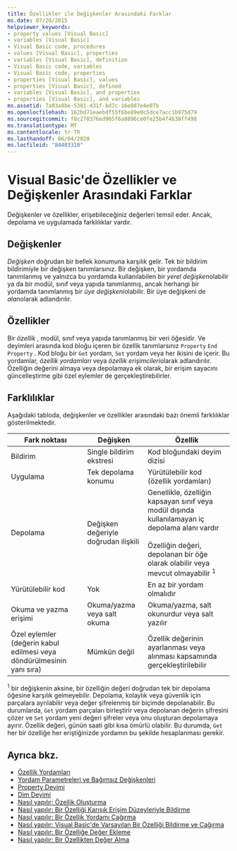 ```yaml
---
title: Özellikler ile Değişkenler Arasındaki Farklar
ms.date: 07/20/2015
helpviewer_keywords:
- property values [Visual Basic]
- variables [Visual Basic]
- Visual Basic code, procedures
- values [Visual Basic], properties
- variables [Visual Basic], definition
- Visual Basic code, variables
- Visual Basic code, properties
- properties [Visual Basic], values
- properties [Visual Basic], defined
- variables [Visual Basic], and properties
- properties [Visual Basic], and variables
ms.assetid: 7a03a8be-5381-431f-bd7c-16e887e4e07b
ms.openlocfilehash: 162bd71eaebdf55f6be89e0c5dce7acc1b975d79
ms.sourcegitcommit: f8c270376ed905f6a8896ce0fe25b4f4b38ff498
ms.translationtype: MT
ms.contentlocale: tr-TR
ms.lasthandoff: 06/04/2020
ms.locfileid: "84403310"
---
```

# <a name="differences-between-properties-and-variables-in-visual-basic"></a>Visual Basic'de Özellikler ve Değişkenler Arasındaki Farklar
Değişkenler ve özellikler, erişebileceğiniz değerleri temsil eder. Ancak, depolama ve uygulamada farklılıklar vardır.  
  
## <a name="variables"></a>Değişkenler  
 *Değişken* doğrudan bir bellek konumuna karşılık gelir. Tek bir bildirim bildirimiyle bir değişken tanımlarsınız. Bir değişken, bir yordamda tanımlanmış ve yalnızca bu yordamda kullanılabilen bir *yerel değişken*olabilir ya da bir modül, sınıf veya yapıda tanımlanmış, ancak herhangi bir yordamda tanımlanmış bir *üye değişkeni*olabilir. Bir üye değişkeni de *alan*olarak adlandırılır.  
  
## <a name="properties"></a>Özellikler  
 Bir *özellik* , modül, sınıf veya yapıda tanımlanmış bir veri öğesidir. Ve deyimleri arasında kod bloğu içeren bir özellik tanımlarsınız `Property` `End Property` . Kod bloğu bir `Get` yordam, `Set` yordam veya her ikisini de içerir. Bu yordamlar, *özellik yordamları* veya *özellik erişimcileri*olarak adlandırılır. Özelliğin değerini almaya veya depolamaya ek olarak, bir erişim sayacını güncelleştirme gibi özel eylemler de gerçekleştirebilirler.  
  
## <a name="differences"></a>Farklılıklar  
 Aşağıdaki tabloda, değişkenler ve özellikler arasındaki bazı önemli farklılıklar gösterilmektedir.  
  
|Fark noktası|Değişken|Özellik|  
|-------------------------|--------------|--------------|  
|Bildirim|Single bildirim ekstresi|Kod bloğundaki deyim dizisi|  
|Uygulama|Tek depolama konumu|Yürütülebilir kod (özellik yordamları)|  
|Depolama|Değişken değeriyle doğrudan ilişkili|Genellikle, özelliğin kapsayan sınıf veya modül dışında kullanılamayan iç depolama alanı vardır<br /><br /> Özelliğin değeri, depolanan bir öğe olarak olabilir veya mevcut olmayabilir <sup>1</sup>|  
|Yürütülebilir kod|Yok|En az bir yordam olmalıdır|  
|Okuma ve yazma erişimi|Okuma/yazma veya salt okuma|Okuma/yazma, salt okunurdur veya salt yazılır|  
|Özel eylemler (değerin kabul edilmesi veya döndürülmesinin yanı sıra)|Mümkün değil|Özellik değerinin ayarlanması veya alınması kapsamında gerçekleştirilebilir|  
  
 <sup>1</sup> bir değişkenin aksine, bir özelliğin değeri doğrudan tek bir depolama öğesine karşılık gelmeyebilir. Depolama, kolaylık veya güvenlik için parçalara ayrılabilir veya değer şifrelenmiş bir biçimde depolanabilir. Bu durumlarda, `Get` yordam parçaları birleştirir veya depolanan değerin şifresini çözer ve `Set` yordam yeni değeri şifreler veya onu oluşturan depolamaya ayırır. Özellik değeri, günün saati gibi kısa ömürlü olabilir. Bu durumda, `Get` her bir özelliğe her eriştiğinizde yordamın bu şekilde hesaplanması gerekir.  
  
## <a name="see-also"></a>Ayrıca bkz.

- [Özellik Yordamları](./property-procedures.md)
- [Yordam Parametreleri ve Bağımsız Değişkenleri](./procedure-parameters-and-arguments.md)
- [Property Deyimi](../../../language-reference/statements/property-statement.md)
- [Dim Deyimi](../../../language-reference/statements/dim-statement.md)
- [Nasıl yapılır: Özellik Oluşturma](./how-to-create-a-property.md)
- [Nasıl yapılır: Bir Özelliği Karışık Erişim Düzeyleriyle Bildirme](./how-to-declare-a-property-with-mixed-access-levels.md)
- [Nasıl yapılır: Bir Özellik Yordamı Çağırma](./how-to-call-a-property-procedure.md)
- [Nasıl yapılır: Visual Basic'de Varsayılan Bir Özelliği Bildirme ve Çağırma](./how-to-declare-and-call-a-default-property.md)
- [Nasıl yapılır: Bir Özelliğe Değer Ekleme](./how-to-put-a-value-in-a-property.md)
- [Nasıl yapılır: Bir Özellikten Değer Alma](./how-to-get-a-value-from-a-property.md)
